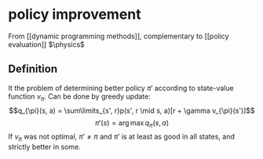 # policy improvement
From [[dynamic programming methods]], complementary to [[policy evaluation]]
$\physics$
## Definition
It the problem of determining better policy $\pi'$ according to state-value function $v_{\pi}$. Can be done by greedy update:
$$q_{\pi}(s, a) = \sum\limits_{s', r}p(s', r \mid s, a)[r + \gamma v_{\pi}(s')]$$
$$\pi'(s) = \arg\max q_{\pi}(s, a)$$
If $v_{\pi}$ was not optimal, $\pi' \ne \pi$ and $\pi'$ is at least as good in all states, and strictly better in some.

